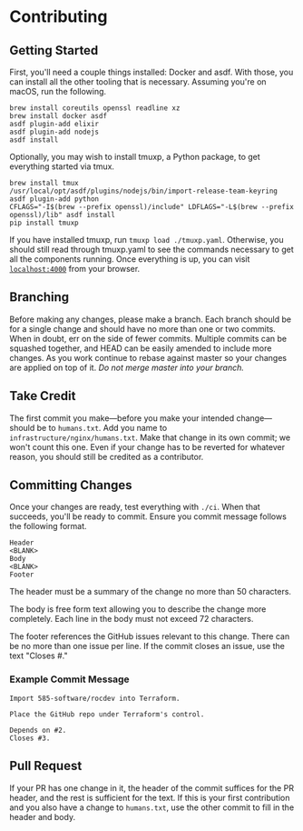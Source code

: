 # Contributing

## Getting Started

First, you'll need a couple things installed: Docker and asdf.
With those, you can install all the other tooling that is necessary.
Assuming you're on macOS, run the following.

```
brew install coreutils openssl readline xz
brew install docker asdf
asdf plugin-add elixir
asdf plugin-add nodejs
asdf install
```

Optionally, you may wish to install tmuxp, a Python package, to get everything started via tmux.
```
brew install tmux
/usr/local/opt/asdf/plugins/nodejs/bin/import-release-team-keyring
asdf plugin-add python
CFLAGS="-I$(brew --prefix openssl)/include" LDFLAGS="-L$(brew --prefix openssl)/lib" asdf install
pip install tmuxp
```

If you have installed tmuxp, run `tmuxp load ./tmuxp.yaml`.
Otherwise, you should still read through tmuxp.yaml to see the commands necessary to get all the components running.
Once everything is up, you can visit [`localhost:4000`](http://localhost:4000) from your browser.

## Branching

Before making any changes, please make a branch.
Each branch should be for a single change and should have no more than one or two commits.
When in doubt, err on the side of fewer commits.
Multiple commits can be squashed together, and HEAD can be easily amended to include more changes.
As you work continue to rebase against master so your changes are applied on top of it.
*Do not merge master into your branch.*

## Take Credit

The first commit you make—before you make your intended change—should be to `humans.txt`.
Add you name to `infrastructure/nginx/humans.txt`.
Make that change in its own commit; we won't count this one.
Even if your change has to be reverted for whatever reason, you should still be credited as a contributor.

## Committing Changes

Once your changes are ready, test everything with `./ci`.
When that succeeds, you'll be ready to commit.
Ensure you commit message follows the following format.

```
Header
<BLANK>
Body
<BLANK>
Footer
```

The header must be a summary of the change no more than 50 characters.

The body is free form text allowing you to describe the change more completely.
Each line in the body must not exceed 72 characters.

The footer references the GitHub issues relevant to this change.
There can be no more than one issue per line.
If the commit closes an issue, use the text "Closes #<issue-number>."

### Example Commit Message

```
Import 585-software/rocdev into Terraform.

Place the GitHub repo under Terraform's control.

Depends on #2.
Closes #3.
```

## Pull Request

If your PR has one change in it, the header of the commit suffices for the PR header, and
the rest is sufficient for the text.
If this is your first contribution and you also have a change to `humans.txt`, use the other commit to fill in the header and body.
